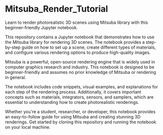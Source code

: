 # Mitsuba_Render_Tutorial
Learn to render photorealistic 3D scenes using Mitsuba library with this beginner-friendly Jupyter notebook.

This repository contains a Jupyter notebook that demonstrates how to use the Mitsuba library for rendering 3D scenes. The notebook provides a step-by-step guide on how to set up a scene, create different types of materials, and configure various rendering options to produce high-quality images.

Mitsuba is a powerful, open-source rendering engine that is widely used in computer graphics research and industry. This notebook is designed to be beginner-friendly and assumes no prior knowledge of Mitsuba or rendering in general.

The notebook includes code snippets, visual examples, and explanations for each step of the rendering process. Additionally, it covers important concepts such as materials, integrators, sensors, and samplers, which are essential to understanding how to create photorealistic renderings.

Whether you're a student, researcher, or developer, this notebook provides an easy-to-follow guide for using Mitsuba and creating stunning 3D renderings. Get started by cloning this repository and running the notebook on your local machine.
